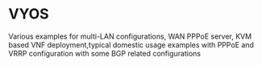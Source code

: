 # VYOS

Various examples for multi-LAN configurations, WAN PPPoE server, KVM based VNF deployment,typical domestic usage examples with PPPoE 
and VRRP configuration with some BGP related configurations

